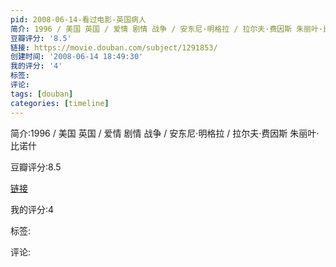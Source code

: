 ```yaml
---
pid: 2008-06-14-看过电影-英国病人
简介: 1996 / 美国 英国 / 爱情 剧情 战争 / 安东尼·明格拉 / 拉尔夫·费因斯 朱丽叶·比诺什
豆瓣评分: '8.5'
链接: https://movie.douban.com/subject/1291853/
创建时间: '2008-06-14 18:49:30'
我的评分: '4'
标签:
评论:
tags: [douban]
categories: [timeline]
---
```

简介:1996 / 美国 英国 / 爱情 剧情 战争 / 安东尼·明格拉 / 拉尔夫·费因斯 朱丽叶·比诺什

豆瓣评分:8.5

[链接](https://movie.douban.com/subject/1291853/)

我的评分:4

标签:

评论:

